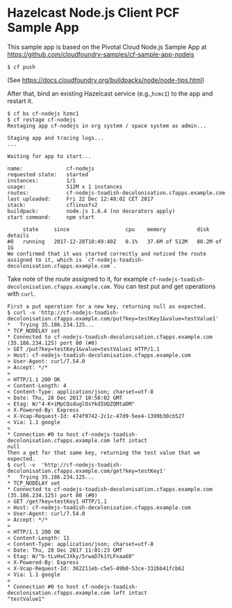 # Hazelcast Node.js Client PCF Sample App

This sample app is based on the Pivotal Cloud Node.js Sample App at https://github.com/cloudfoundry-samples/cf-sample-app-nodejs

```$ cf push```

(See https://docs.cloudfoundry.org/buildpacks/node/node-tips.html)

After that, bind an existing Hazelcast service (e.g.,`hcmc1`) to the app and restart it.
```
$ cf bs cf-nodejs hzmc1
$ cf restage cf-nodejs
Restaging app cf-nodejs in org system / space system as admin...

Staging app and tracing logs...
...

Waiting for app to start...

name:              cf-nodejs
requested state:   started
instances:         1/1
usage:             512M x 1 instances
routes:            cf-nodejs-toadish-decolonisation.cfapps.example.com
last uploaded:     Fri 22 Dec 12:48:02 CET 2017
stack:             cflinuxfs2
buildpack:         node.js 1.6.4 (no decorators apply)
start command:     npm start

     state     since                  cpu    memory          disk          details
#0   running   2017-12-28T10:49:40Z   0.1%   37.6M of 512M   80.2M of 1G 
We confirmed that it was started correctly and noticed the route assigned to it, which is `cf-nodejs-toadish-decolonisation.cfapps.example.com`.
```
Take note of the route assigned to it, for example `cf-nodejs-toadish-decolonisation.cfapps.example.com`.
You can test put and get operations with `curl`.
```
First a put operation for a new key, returning null as expected.
$ curl -v 'http://cf-nodejs-toadish-decolonisation.cfapps.example.com/put?key=testKey1&value=testValue1'
*   Trying 35.186.234.125...
* TCP_NODELAY set
* Connected to cf-nodejs-toadish-decolonisation.cfapps.example.com (35.186.234.125) port 80 (#0)
> GET /put?key=testKey1&value=testValue1 HTTP/1.1
> Host: cf-nodejs-toadish-decolonisation.cfapps.example.com
> User-Agent: curl/7.54.0
> Accept: */*
> 
< HTTP/1.1 200 OK
< Content-Length: 4
< Content-Type: application/json; charset=utf-8
< Date: Thu, 28 Dec 2017 10:58:02 GMT
< Etag: W/"4-K+iMpCQsduglOsYkdIUQZQMtaDM"
< X-Powered-By: Express
< X-Vcap-Request-Id: 474f9742-2c1c-47d9-5ee4-1399b30cb527
< Via: 1.1 google
< 
* Connection #0 to host cf-nodejs-toadish-decolonisation.cfapps.example.com left intact
null
Then a get for that same key, returning the test value that we expected.
$ curl -v  'http://cf-nodejs-toadish-decolonisation.cfapps.example.com/get?key=testKey1'
*   Trying 35.186.234.125...
* TCP_NODELAY set
* Connected to cf-nodejs-toadish-decolonisation.cfapps.example.com (35.186.234.125) port 80 (#0)
> GET /get?key=testKey1 HTTP/1.1
> Host: cf-nodejs-toadish-decolonisation.cfapps.example.com
> User-Agent: curl/7.54.0
> Accept: */*
> 
< HTTP/1.1 200 OK
< Content-Length: 11
< Content-Type: application/json; charset=utf-8
< Date: Thu, 28 Dec 2017 11:01:23 GMT
< Etag: W/"b-tLvHxCJXky/5rwaD7k1YLFxaa60"
< X-Powered-By: Express
< X-Vcap-Request-Id: 362211eb-c5e5-49b0-53ce-332bb41fcb62
< Via: 1.1 google
< 
* Connection #0 to host cf-nodejs-toadish-decolonisation.cfapps.example.com left intact
"testValue1"
